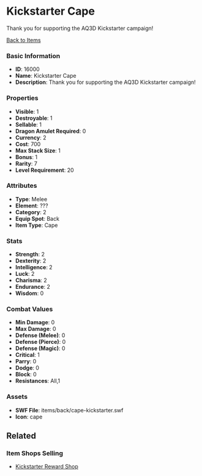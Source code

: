# Kickstarter Cape

Thank you for supporting the AQ3D Kickstarter campaign!

[Back to Items](../items.md)

### Basic Information

- **ID**: 16000
- **Name**: Kickstarter Cape
- **Description**: Thank you for supporting the AQ3D Kickstarter campaign!

### Properties

- **Visible**: 1
- **Destroyable**: 1
- **Sellable**: 1
- **Dragon Amulet Required**: 0
- **Currency**: 2
- **Cost**: 700
- **Max Stack Size**: 1
- **Bonus**: 1
- **Rarity**: 7
- **Level Requirement**: 20

### Attributes

- **Type**: Melee
- **Element**: ???
- **Category**: 2
- **Equip Spot**: Back
- **Item Type**: Cape

### Stats

- **Strength**: 2
- **Dexterity**: 2
- **Intelligence**: 2
- **Luck**: 2
- **Charisma**: 2
- **Endurance**: 2
- **Wisdom**: 0

### Combat Values

- **Min Damage**: 0
- **Max Damage**: 0
- **Defense (Melee)**: 0
- **Defense (Pierce)**: 0
- **Defense (Magic)**: 0
- **Critical**: 1
- **Parry**: 0
- **Dodge**: 0
- **Block**: 0
- **Resistances**: All,1

### Assets

- **SWF File**: items/back/cape-kickstarter.swf
- **Icon**: cape

## Related

### Item Shops Selling

- [Kickstarter Reward Shop](../item-shops/490-kickstarter-reward-shop.md)

